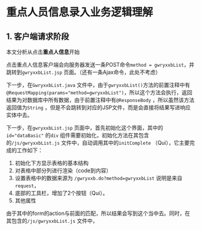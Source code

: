 # 重点人员信息录入业务逻辑理解

## 1. 客户端请求阶段

本文分析从点击**重点人信息**开始

点击重点人信息客户端会向服务器发送一条POST命令`method = gwryxxbList`，并跳转到`gwryxxbList.jsp` 页面。（还有一条Ajax命令，此处不考虑）

下一步，在`GwryxxbList.java` 文件中，由于`gwryxxbList()`方法的前置注释中有`@RequestMapping(params="method=gwryxxbList")`，所以这个方法会执行，返回结果为对数据库中所有数据，由于前置注释中有`@ResponseBody` ，所以虽然该方法返回值为`String` ，但是不会跳转到对应的JSP文件，而是会直接将结果写进响应实体中去。



下一步，在`gwryxxbList.jsp` 页面中，首先初始化这个界面，其中的`id="dataBasic"` 的`div` 组件需要初始化，初始化方法在其包含的`/js/gwryxxbList.js` 文件中，自动调用其中的`initComplete` （Qui），它主要完成的工作如下：

1. 初始化下方显示表格的基本结构
2. 对表格中部分列进行渲染（code到内容）
3. 设置表格中的数据来源为 `/gwryxxb.do?method=gwryxxbList` 说明是来自`request`，
4. 底部的工具栏，增加了2个按钮（Qui）。
5. 其他属性

由于其中的form的action与前面的匹配，所以结果会写到这个当中去。同时，在其包含的`/js/gwryxxbList.js` 文件中，